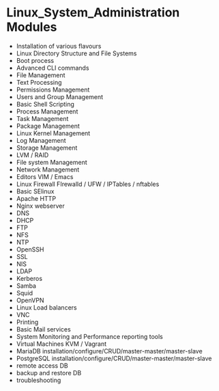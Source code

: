 # Linux_System_Administration Modules

- Installation of various flavours
- Linux Directory Structure and File Systems
- Boot process
- Advanced CLI commands
- File Management
- Text Processing
- Permissions Management
- Users and Group Management
- Basic Shell Scripting
- Process Management
- Task Management
- Package Management
- Linux Kernel Management
- Log Management
- Storage Management
- LVM / RAID
- File system Management
- Network Management
- Editors VIM / Emacs
- Linux Firewall FIrewalld / UFW / IPTables / nftables
- Basic SElinux
- Apache HTTP
- Nginx webserver
- DNS
- DHCP
- FTP
- NFS
- NTP
- OpenSSH
- SSL
- NIS
- LDAP
- Kerberos
- Samba
- Squid
- OpenVPN
- Linux Load balancers
- VNC
- Printing 
- Basic Mail services
- System Monitoring and Performance reporting tools
- Virtual Machines KVM / Vagrant
- MariaDB installation/configure/CRUD/master-master/master-slave
- PostgreSQL installation/configure/CRUD/master-master/master-slave
- remote access DB
- backup and restore DB
- troubleshooting

